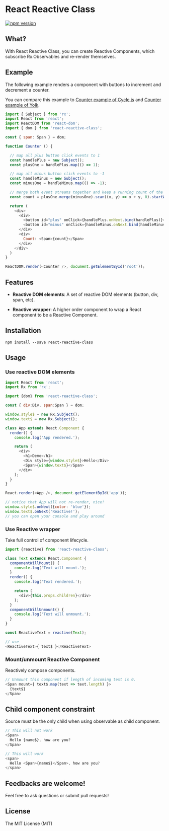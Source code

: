 # React Reactive Class

[![npm version](https://img.shields.io/npm/v/react-reactive-class.svg?style=flat-square)](https://www.npmjs.com/package/react-reactive-class)

## What?
With React Reactive Class, you can create Reactive Components, which
subscribe Rx.Observables and re-render themselves.

## Example

The following example renders a component with buttons to increment and decrement a counter.

You can compare this example to [Counter example of Cycle.js](https://github.com/cyclejs/cycle-examples/blob/master/counter/src/main.js) and [Counter example of Yolk](https://github.com/yolkjs/yolk#example).

```javascript
import { Subject } from 'rx';
import React from 'react';
import ReactDOM from 'react-dom';
import { dom } from 'react-reactive-class';

const { span: Span } = dom;

function Counter () {

  // map all plus button click events to 1
  const handlePlus = new Subject();
  const plusOne = handlePlus.map(() => 1);

  // map all minus button click events to -1
  const handleMinus = new Subject();
  const minusOne = handleMinus.map(() => -1);

  // merge both event streams together and keep a running count of the result
  const count = plusOne.merge(minusOne).scan((x, y) => x + y, 0).startWith(0);

  return (
    <div>
      <div>
        <button id="plus" onClick={handlePlus.onNext.bind(handlePlus)}>+</button>
        <button id="minus" onClick={handleMinus.onNext.bind(handleMinus)}>-</button>
      </div>
      <div>
        Count: <Span>{count}</Span>
      </div>
    </div>
  )
}

ReactDOM.render(<Counter />, document.getElementById('root'));
```

## Features

- **Reactive DOM elements**: A set of reactive DOM elements (button, div, span, etc).

- **Reactive wrapper**: A higher order component to wrap a React component to be a Reactive Component.

## Installation
```
npm install --save react-reactive-class
```

## Usage

### Use reactive DOM elements
```javascript
import React from 'react';
import Rx from 'rx';

import {dom} from 'react-reactive-class';

const { div:Div, span:Span } = dom;

window.style$ = new Rx.Subject();
window.text$ = new Rx.Subject();

class App extends React.Component {
  render() {
    console.log('App rendered.');

    return (
      <div>
        <h1>Demo</h1>
        <Div style={window.style$}>Hello</Div>
        <Span>{window.text$}</Span>
      </div>
    );
  }
}

React.render(<App />, document.getElementById('app'));

// notice that App will not re-render, nice!
window.style$.onNext({color: 'blue'});
window.text$.onNext('Reactive!');
// you can open your console and play around
```

### Use Reactive wrapper

Take full control of component lifecycle.

```javascript
import {reactive} from 'react-reactive-class';

class Text extends React.Component {
  componentWillMount() {
    console.log('Text will mount.');
  }
  render() {
    console.log('Text rendered.');

    return (
      <div>{this.props.children}</div>
    );
  }
  componentWillUnmount() {
    console.log('Text will unmount.');
  }
}

const ReactiveText = reactive(Text);

// use
<ReactiveText>{ text$ }</ReactiveText>
```

### Mount/unmount Reactive Component

Reactively compose components.

```javascript
// Unmount this component if length of incoming text is 0.
<Span mount={ text$.map(text => text.length) }>
  {text$}
</Span>
```

## Child component constraint
Source must be the only child when using observable as child component.
```javascript
// This will not work
<Span>
  Hello {name$}, how are you?
</Span>

// This will work
<span>
  Hello <Span>{name$}</Span>, how are you?
</span>
```

## Feedbacks are welcome!
Feel free to ask questions or submit pull requests!

## License
The MIT License (MIT)
